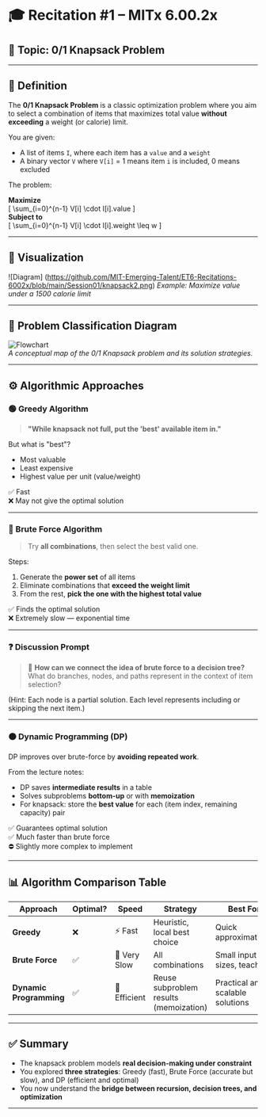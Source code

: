 # 🎓 Recitation #1 – MITx 6.00.2x

## 🧭 Topic: 0/1 Knapsack Problem

---

## 🎯 Definition

The **0/1 Knapsack Problem** is a classic optimization problem where you aim to select a combination of items that maximizes total value **without exceeding** a weight (or calorie) limit.

You are given:
- A list of items `I`, where each item has a `value` and a `weight`
- A binary vector `V` where `V[i]` = 1 means item `i` is included, 0 means excluded

The problem:

**Maximize**  
\[
\sum_{i=0}^{n-1} V[i] \cdot I[i].value
\]  
**Subject to**  
\[
\sum_{i=0}^{n-1} V[i] \cdot I[i].weight \leq w
\]

---

## 🎒 Visualization

![Diagram] (https://github.com/MIT-Emerging-Talent/ET6-Recitations-6002x/blob/main/Session01/knapsack2.png)
*Example: Maximize value under a 1500 calorie limit*

---

## 🧩 Problem Classification Diagram

![Flowchart](knapsack_diagram.png)  
*A conceptual map of the 0/1 Knapsack problem and its solution strategies.*

---

## ⚙️ Algorithmic Approaches

### 🟢 Greedy Algorithm

> **"While knapsack not full, put the 'best' available item in."**

But what is "best"?

- Most valuable
- Least expensive
- Highest value per unit (value/weight)

✅ Fast  
❌ May not give the optimal solution

---

### 🔵 Brute Force Algorithm

> Try **all combinations**, then select the best valid one.

Steps:
1. Generate the **power set** of all items
2. Eliminate combinations that **exceed the weight limit**
3. From the rest, **pick the one with the highest total value**

✅ Finds the optimal solution  
❌ Extremely slow — exponential time

---

### ❓ Discussion Prompt

> 🧠 **How can we connect the idea of brute force to a decision tree?**  
> What do branches, nodes, and paths represent in the context of item selection?

(Hint: Each node is a partial solution. Each level represents including or skipping the next item.)

---

### 🟠 Dynamic Programming (DP)

DP improves over brute-force by **avoiding repeated work**.

From the lecture notes:
- DP saves **intermediate results** in a table
- Solves subproblems **bottom-up** or with **memoization**
- For knapsack: store the **best value** for each (item index, remaining capacity) pair

✅ Guarantees optimal solution  
✅ Much faster than brute force  
⛔ Slightly more complex to implement

---

## 📊 Algorithm Comparison Table

| Approach          | Optimal? | Speed       | Strategy                              | Best For                        |
|-------------------|----------|-------------|----------------------------------------|----------------------------------|
| **Greedy**        | ❌        | ⚡ Fast      | Heuristic, local best choice           | Quick approximations             |
| **Brute Force**   | ✅        | 🐢 Very Slow | All combinations                       | Small input sizes, teaching      |
| **Dynamic Programming** | ✅  | 🚀 Efficient | Reuse subproblem results (memoization) | Practical and scalable solutions |

---

## ✅ Summary

- The knapsack problem models **real decision-making under constraint**
- You explored **three strategies**: Greedy (fast), Brute Force (accurate but slow), and DP (efficient and optimal)
- You now understand the **bridge between recursion, decision trees, and optimization**

---
